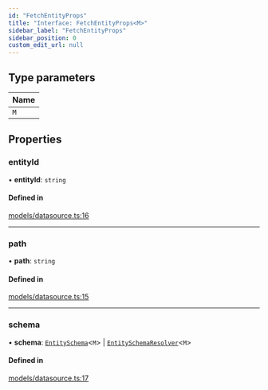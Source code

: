 ```yaml
---
id: "FetchEntityProps"
title: "Interface: FetchEntityProps<M>"
sidebar_label: "FetchEntityProps"
sidebar_position: 0
custom_edit_url: null
---
```


## Type parameters

| Name |
| :------ |
| `M` |

## Properties

### entityId

• **entityId**: `string`

#### Defined in

[models/datasource.ts:16](https://github.com/Camberi/firecms/blob/2d60fba/src/models/datasource.ts#L16)

___

### path

• **path**: `string`

#### Defined in

[models/datasource.ts:15](https://github.com/Camberi/firecms/blob/2d60fba/src/models/datasource.ts#L15)

___

### schema

• **schema**: [`EntitySchema`](EntitySchema)<`M`\> \| [`EntitySchemaResolver`](../types/EntitySchemaResolver)<`M`\>

#### Defined in

[models/datasource.ts:17](https://github.com/Camberi/firecms/blob/2d60fba/src/models/datasource.ts#L17)
